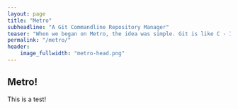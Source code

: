 ```yaml
---
layout: page
title: "Metro"
subheadline: "A Git Commandline Repository Manager"
teaser: "When we began on Metro, the idea was simple. Git is like C - Incredibly powerful, but you need to know your way around it. For anything but the most basic things, you need to look it up."
permalink: "/metro/"
header:
    image_fullwidth: "metro-head.png"
---
```


## Metro!
This is a test!